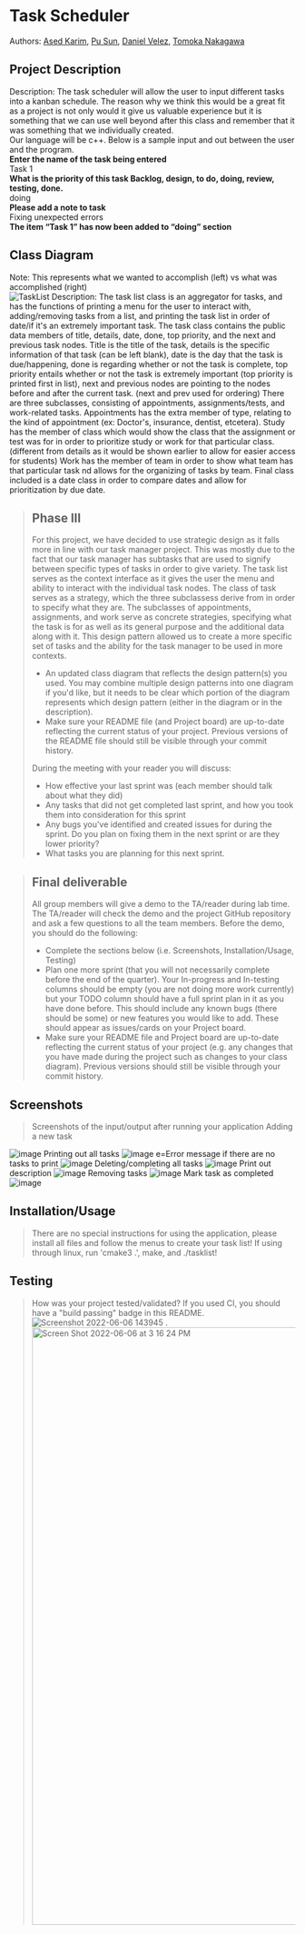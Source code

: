 
# Task Scheduler

  Authors: [Ased Karim](https://github.com/AsedK), [Pu Sun](https://github.com/MtdMikuru1096), [Daniel Velez](https://github.com/urfavoriteduckboi), [Tomoka Nakagawa](https://github.com/tnaka032)
 
## Project Description
Description: The task scheduler will allow the user to input different tasks into a kanban schedule. The reason why we think this would be a great fit as a project is not only would it give us valuable experience but it is something that we can use well beyond after this class and remember that it was   something that we individually created.\
 Our language will be c++. Below is a sample input and out between the user and the program.\
 **Enter the name of the task being entered**\
 Task 1\
 **What is the priority of this task Backlog, design, to do, doing, review, testing, done.**\
 doing\
 **Please add a note to task**\
 Fixing unexpected errors \
 **The item “Task 1” has now been added to “doing” section**


## Class Diagram
Note: This represents what we wanted to accomplish (left) vs what was accomplished (right) \
 ![TaskList](https://user-images.githubusercontent.com/59095877/172479984-bfb7023a-5326-4d0e-8929-1e99d57e7043.jpeg)
 Description: The task list class is an aggregator for tasks, and has the functions of printing a menu for the user to interact with, adding/removing tasks from a  list, and printing the task list in order of date/if it's an extremely important task. The task class contains the public data members of title, details, date, done, top priority, and the next and previous task nodes. Title is the title of the task, details is the specific information of that task (can be left blank), date is the day that the task is due/happening, done is regarding whether or not the task is complete, top priority entails whether or not the task is extremely important (top priority is printed first in list), next and previous nodes are pointing to the nodes before and after the current task. (next and prev used for ordering) There are three subclasses, consisting of appointments, assignments/tests, and work-related tasks. Appointments has the extra member of type, relating to the kind of appointment (ex: Doctor's, insurance, dentist, etcetera). Study has the member of class which would show the class that the assignment or test was for in order to prioritize study or work for that particular class. (different from details as it would be shown earlier to allow for easier access for students) Work has the member of team in order to show what team has that particular task nd allows for the organizing of tasks by team. Final class included is a date class in order to compare dates and allow for prioritization by due date.
 >  
 > ## Phase III
 > For this project, we have decided to use strategic design as it falls more in line with our task manager project. This was mostly due to the fact that our task manager has subtasks that are used to signify between specific types of tasks in order to give variety. The task list serves as the context interface as it gives the user the menu and ability to interact with the individual task nodes. The class of task serves as a strategy, which the three subclassess derive from in order to specify what they are. The subclasses of appointments, assignments, and work serve as concrete strategies, specifying what the task is for as well as its general purpose and the additional data along with it. This design pattern allowed us to create a more specific set of tasks and the ability for the task manager to be used in more contexts.
 >   * An updated class diagram that reflects the design pattern(s) you used. You may combine multiple design patterns into one diagram if you'd like, but it needs to be clear which portion of the diagram represents which design pattern (either in the diagram or in the description).
 >   * Make sure your README file (and Project board) are up-to-date reflecting the current status of your project. Previous versions of the README file should still be visible through your commit history.
> 
> During the meeting with your reader you will discuss: 
 > * How effective your last sprint was (each member should talk about what they did)
 > * Any tasks that did not get completed last sprint, and how you took them into consideration for this sprint
 > * Any bugs you've identified and created issues for during the sprint. Do you plan on fixing them in the next sprint or are they lower priority?
 > * What tasks you are planning for this next sprint.

 
 > ## Final deliverable
 > All group members will give a demo to the TA/reader during lab time. The TA/reader will check the demo and the project GitHub repository and ask a few questions to all the team members. 
 > Before the demo, you should do the following:
 > * Complete the sections below (i.e. Screenshots, Installation/Usage, Testing)
 > * Plan one more sprint (that you will not necessarily complete before the end of the quarter). Your In-progress and In-testing columns should be empty (you are not doing more work currently) but your TODO column should have a full sprint plan in it as you have done before. This should include any known bugs (there should be some) or new features you would like to add. These should appear as issues/cards on your Project board.
 > * Make sure your README file and Project board are up-to-date reflecting the current status of your project (e.g. any changes that you have made during the project such as changes to your class diagram). Previous versions should still be visible through your commit history. 
 
 ## Screenshots
 > Screenshots of the input/output after running your application
 Adding a new task

![image](https://user-images.githubusercontent.com/99304188/172476135-7bd0e89d-213a-49d7-b00b-9bb2018f9d8a.png)
Printing out all tasks 
![image](https://user-images.githubusercontent.com/99304188/172476274-bde533c4-ce71-4905-8208-6dad0f057944.png)
e=Error message if there are no tasks to print 
![image](https://user-images.githubusercontent.com/99304188/172476401-f60e9fe4-7b50-452d-9dc4-0841d637c6f6.png)
Deleting/completing all tasks
![image](https://user-images.githubusercontent.com/99304188/172476479-d9c2f67f-26ec-4ef7-9a0a-1c051456d892.png)
Print out description 
![image](https://user-images.githubusercontent.com/99304188/172476566-202b9235-11cd-4e19-92cb-26845b003c0f.png)
Removing tasks
![image](https://user-images.githubusercontent.com/99304188/172476647-11638cff-1491-4709-84c3-3ea972550ed6.png)
Mark task as completed 
![image](https://user-images.githubusercontent.com/99304188/172476693-1f341d30-71b0-4fb5-bfc0-1ae1ee3f63bf.png)

 ## Installation/Usage
 > There are no special instructions for using the application, please install all files and follow the menus to create your task list! If using through linux, run 'cmake3 .', make, and ./tasklist!
 ## Testing
 > How was your project tested/validated? If you used CI, you should have a "build passing" badge in this README.
 >  ![Screenshot 2022-06-06 143945](https://user-images.githubusercontent.com/102633438/172253818-3cdbc1e5-25ea-4f4c-9ddb-d056d3cd1b31.png)
 >. <img width="1052" alt="Screen Shot 2022-06-06 at 3 16 24 PM" src="https://user-images.githubusercontent.com/101161452/172258336-f27310f6-0203-4eff-b3a1-87647287d910.png">

